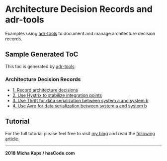# Architecture Decision Records and adr-tools

Examples using [adr-tools] to document and manage architecture decision records.

## Sample Generated ToC

This toc is generated by [adr-tools]:

### Architecture Decision Records

* [1. Record architecture decisions](doc/architecture/decisions/0001-record-architecture-decisions.md)
* [2. Use Hystrix to stabilize integration points](doc/architecture/decisions/0002-use-hystrix-to-stabilize-integration-points.md)
* [3. Use Thrift for data serialization between system a and system b](doc/architecture/decisions/0003-use-thrift-for-data-serialization-between-system-a-and-system-b.md)
* [4. Use Avro for data serialization between system a and system b](doc/architecture/decisions/0004-use-avro-for-data-serialization-between-system-a-and-system-b.md)

## Tutorial

For the full tutorial please feel free to visit [my blog] and read the [following article].

----

**2018 Micha Kops / hasCode.com**

   [adr-tools]:https://github.com/npryce/adr-tools
   [my blog]:https://www.hascode.com/
   [following article]:https://www.hascode.com/2018/05/documenting-and-managing-architecture-decision-records-with-adr-tools